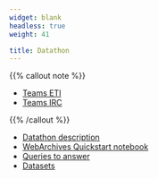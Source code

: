 ```yaml
---
widget: blank
headless: true
weight: 41

title: Datathon
---
```


{{% callout note %}}

* [Teams ETI](https://docs.google.com/spreadsheets/d/1D3LOovSyB3xBmBm_5zYsJvfj49dTn4Qd/edit?usp=sharing&ouid=111004351597243537219&rtpof=true&sd=true)
* [Teams IRC](https://docs.google.com/spreadsheets/d/1S4Z_2W6HkSZyYhLSYfkGoOFeDOlNE0_z/edit?usp=sharing&ouid=111004351597243537219&rtpof=true&sd=true)  

{{% /callout %}}

* [Datathon description](https://docs.google.com/document/d/1Kfmc21JBfWYwWTiiqvKm1VSO9thBf5YL/edit?usp=sharing&ouid=111004351597243537219&rtpof=true&sd=true)
* [WebArchives Quickstart notebook](https://colab.research.google.com/drive/174ZJlQqr0eE9Iq4gk5sEUvyHOU7e3bT0?usp=sharing)
* [Queries to answer](https://docs.google.com/document/d/1YR9Kuu7l0zI2STOzGivhGC4WydheVdAL/edit?usp=sharing&ouid=111004351597243537219&rtpof=true&sd=true)
* [Datasets](https://drive.google.com/drive/folders/1mg1n3ojNwg8J61WWMdlO6M344EE6x1Yc?usp=sharing)
